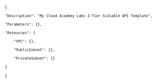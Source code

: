 {

    "Description": "My Cloud Academy Labs 2-Tier Scalable API Template",

    "Parameters": {},

    "Resources": {

        "VPC": {},

        "PublicSubnet": {},

        "PrivateSubnet": {}

    }

}

